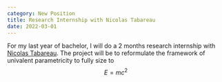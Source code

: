 ```yaml
---
category: New Position
title: Research Internship with Nicolas Tabareau
date: 2022-03-01
---
```


For my last year of bachelor, I will do
a 2 months research internship with [Nicolas Tabareau](https://tabareau.fr/).
The project will be to reformulate the framework of univalent parametricity
to fully size to $$E=mc^2$$
